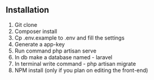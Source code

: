 ## Installation

1. Git clone
2. Composer install
3. Cp .env.example to .env and fill the settings
4. Generate a app-key
5. Run command php artisan serve
6. In db make a database named - laravel
7. In terminal write command - php artisan migrate
8. NPM install (only if you plan on editing the front-end)
